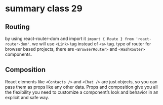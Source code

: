 # summary class 29

## Routing
by using react-router-dom and import it `import { Route } from 'react-router-dom'`. we will use `<Link>` tag instead of `<a>` tag. type of router for browser based projects, there are `<BrowserRouter>` and `<HashRouter>` components.

## Composition
React elements like `<Contacts />` and `<Chat />` are just objects, so you can pass them as props like any other data. Props and composition give you all the flexibility you need to customize a component’s look and behavior in an explicit and safe way.